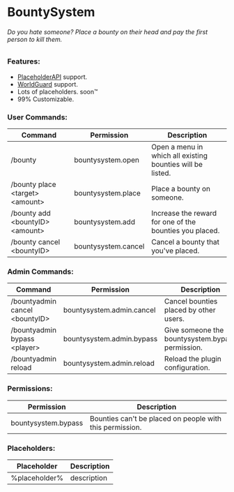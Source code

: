 # BountySystem
###### Do you hate someone? Place a bounty on their head and pay the first person to kill them.

### Features:
* [PlaceholderAPI](https://www.spigotmc.org/resources/6245/) support.
* [WorldGuard](https://dev.bukkit.org/projects/worldguard/) support.
* Lots of placeholders. soon™️
* 99% Customizable.

### User Commands:
Command | Permission | Description
--------|------------|------------
/bounty | bountysystem.open | Open a menu in which all existing bounties will be listed.
/bounty place \<target> \<amount> | bountysystem.place | Place a bounty on someone.
/bounty add \<bountyID> \<amount> | bountysystem.add | Increase the reward for one of the bounties you placed.
/bounty cancel \<bountyID> | bountysystem.cancel | Cancel a bounty that you've placed.

### Admin Commands:
Command | Permission | Description
--------|------------|------------
/bountyadmin cancel \<bountyID> | bountysystem.admin.cancel | Cancel bounties placed by other users.
/bountyadmin bypass \<player> | bountysystem.admin.bypass | Give someone the bountysystem.bypass permission.
/bountyadmin reload | bountysystem.admin.reload | Reload the plugin configuration.

### Permissions:
Permission | Description
-----------|------------
bountysystem.bypass | Bounties can't be placed on people with this permission.

### Placeholders:
Placeholder | Description
------------|------------
%placeholder% | description